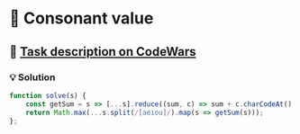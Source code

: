 # 📝 Consonant value

## 🔗 [Task description on CodeWars](https://www.codewars.com/kata/59c633e7dcc4053512000073)

### 💡 Solution

```javascript
function solve(s) {
    const getSum = s => [...s].reduce((sum, c) => sum + c.charCodeAt() - 96, 0);
    return Math.max(...s.split(/[aeiou]/).map(s => getSum(s)));
};
```
